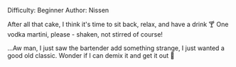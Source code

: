 Difficulty: Beginner
Author: Nissen

After all that cake, I think it's time to sit back, relax, and have a drink 🍸 One vodka martini, please - shaken, not stirred of course!

...Aw man, I just saw the bartender add something strange, I just wanted a good old classic. Wonder if I can demix it and get it out 🤔
